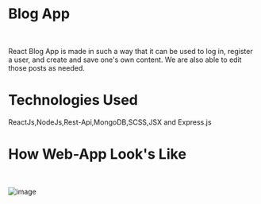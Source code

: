 <h1>Blog App</h1><br>
<p>React Blog App is made in such a way that it can be used to log in, register a user, and create and save one's own content. We are also able to edit those posts as needed.</p>
<h1>Technologies Used</h1>
<p>ReactJs,NodeJs,Rest-Api,MongoDB,SCSS,JSX and Express.js</p>

<h1>How Web-App Look's Like</h1><br>

![image](https://github.com/Vamsidhar23/Blog-App/assets/125563361/c2703062-3668-44c8-a84c-9ed6a0a231ca)
